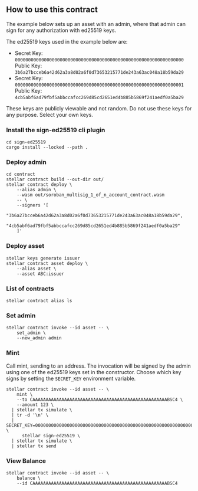 
## How to use this contract

The example below sets up an asset with an admin, where that admin can sign for any authorization with ed25519 keys.

The ed25519 keys used in the example below are:

- Secret Key: `0000000000000000000000000000000000000000000000000000000000000000`  
  Public Key: `3b6a27bcceb6a42d62a3a8d02a6f0d73653215771de243a63ac048a18b59da29`
- Secret Key: `0000000000000000000000000000000000000000000000000000000000000001`  
  Public Key: `4cb5abf6ad79fbf5abbccafcc269d85cd2651ed4b885b5869f241aedf0a5ba29`

These keys are publicly viewable and not random. Do not use these keys for any purpose. Select your own keys.

### Install the sign-ed25519 cli plugin

```
cd sign-ed25519
cargo install --locked --path .
```

### Deploy admin

```
cd contract
stellar contract build --out-dir out/
stellar contract deploy \
    --alias admin \
    --wasm out/soroban_multisig_1_of_n_account_contract.wasm
    -- \
    --signers '[
      "3b6a27bcceb6a42d62a3a8d02a6f0d73653215771de243a63ac048a18b59da29",
      "4cb5abf6ad79fbf5abbccafcc269d85cd2651ed4b885b5869f241aedf0a5ba29"
    ]'
```

### Deploy asset

```
stellar keys generate issuer
stellar contract asset deploy \
    --alias asset \
    --asset ABC:issuer
```

### List of contracts

```
stellar contract alias ls
```

### Set admin

```
stellar contract invoke --id asset -- \
    set_admin \
    --new_admin admin
```

### Mint

Call mint, sending to an address. The invocation will be signed by the admin using one of the ed25519 keys set in the constructor. Choose which key signs by setting the `SECRET_KEY` environment variable.

```
stellar contract invoke --id asset -- \
    mint \
    --to CAAAAAAAAAAAAAAAAAAAAAAAAAAAAAAAAAAAAAAAAAAAAAAAAAAABSC4 \
    --amount 123 \
  | stellar tx simulate \
  | tr -d '\n' \
  | SECRET_KEY=0000000000000000000000000000000000000000000000000000000000000001 \
      stellar sign-ed25519 \
  | stellar tx simulate \
  | stellar tx send
```

### View Balance

```
stellar contract invoke --id asset -- \
    balance \
    --id CAAAAAAAAAAAAAAAAAAAAAAAAAAAAAAAAAAAAAAAAAAAAAAAAAAABSC4
```
